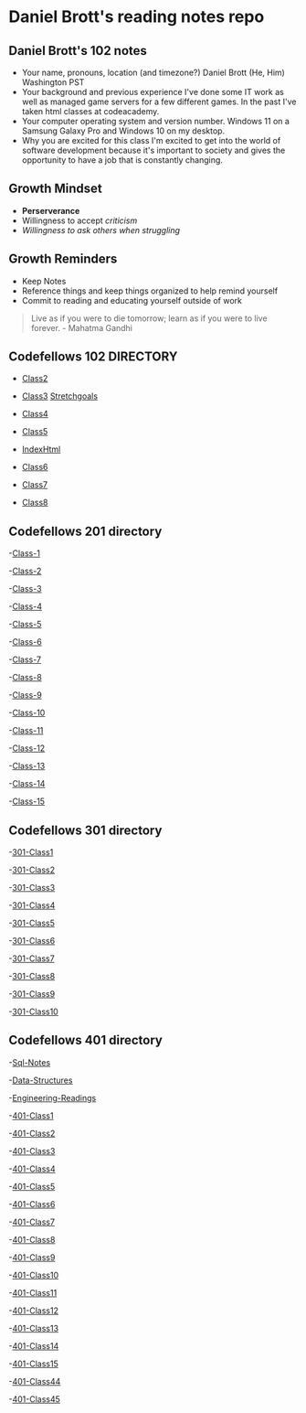 # Daniel Brott's reading notes repo

## Daniel Brott's 102 notes

- Your name, pronouns, location (and timezone?)
Daniel Brott (He, Him) Washington PST
- Your background and previous experience
I've done some IT work as well as managed game servers for a few different games. In the past I've taken html classes at codeacademy.
- Your computer operating system and version number.
Windows 11 on a Samsung Galaxy Pro and Windows 10 on my desktop.
- Why you are excited for this class
I'm excited to get into the world of software development because it's important to society and gives the opportunity to have a job that is constantly changing.

## Growth Mindset

- **Perserverance**
- Willingness to accept *criticism*
- *Willingness to ask others when struggling*

## Growth Reminders

- Keep Notes
- Reference things and keep things organized to help remind yourself
- Commit to reading and educating yourself outside of work

> Live as if you were to die tomorrow; learn as if you were to live forever.
    - Mahatma Gandhi

## Codefellows 102 DIRECTORY

- [Class2](https://cipherian.github.io/reading-notes/class2)

- [Class3](https://cipherian.github.io/reading-notes/class3)
[Stretchgoals](https://cipherian.github.io/reading-notes/Stretchgoals.md)
  
- [Class4](https://cipherian.github.io/reading-notes/class4)

- [Class5](https://cipherian.github.io/reading-notes/class5)

- [IndexHtml](https://cipherian.github.io/index/)

- [Class6](https://cipherian.github.io/reading-notes/class6)

- [Class7](https://cipherian.github.io/reading-notes/class7)

- [Class8](https://cipherian.github.io/reading-notes/class8)

## Codefellows 201 directory

-[Class-1](https://cipherian.github.io/reading-notes/class-1)

-[Class-2](https://cipherian.github.io/reading-notes/class-2)

-[Class-3](https://cipherian.github.io/reading-notes/class-3)

-[Class-4](https://cipherian.github.io/reading-notes/class-4)

-[Class-5](https://cipherian.github.io/reading-notes/class-5)

-[Class-6](https://cipherian.github.io/reading-notes/class-6)

-[Class-7](https://cipherian.github.io/reading-notes/class-7)

-[Class-8](https://cipherian.github.io/reading-notes/class-8)

-[Class-9](https://cipherian.github.io/reading-notes/class-9)

-[Class-10](https://cipherian.github.io/reading-notes/class-10)

-[Class-11](https://cipherian.github.io/reading-notes/class-11)

-[Class-12](https://cipherian.github.io/reading-notes/class-12)

-[Class-13](https://cipherian.github.io/reading-notes/class-1)

-[Class-14](https://cipherian.github.io/reading-notes/class-1)

-[Class-15](https://cipherian.github.io/reading-notes/class-1)

## Codefellows 301 directory

-[301-Class1](./Class301-notes/Class301-1.md)

-[301-Class2](./class301/Class301-2.md)

-[301-Class3](./class301/Class301-3.md)

-[301-Class4](./class301/Class301-4.md)

-[301-Class5](./class301/Class301-5.md)

-[301-Class6](./class301/Class301-6.md)

-[301-Class7](./class301/Class301-7.md)

-[301-Class8](./class301/Class301-8.md)

-[301-Class9](./class301/Class301-9.md)

-[301-Class10](./class301/Class301-10.md)

## Codefellows 401 directory

-[Sql-Notes](./Class401/SQL-notes.md)

-[Data-Structures](./Class401/DataStructures.md)

-[Engineering-Readings](./Class401/EngineeringReadings.md)

-[401-Class1](./Class401/Class401-1.md/)

-[401-Class2](./Class401/Class401-2.md/)

-[401-Class3](./Class401/Class401-3.md/)

-[401-Class4](./Class401/Class401-4.md/)

-[401-Class5](./Class401/Class401-5.md/)

-[401-Class6](./Class401-6.md)

-[401-Class7](./Class401-7.md)

-[401-Class8](./Class401-8.md)

-[401-Class9](./Class401-9.md)

-[401-Class10](./Class401-10.md)

-[401-Class11](./Class401-11.md)

-[401-Class12](./Class401-12.md)

-[401-Class13](./Class401-13.md)

-[401-Class14](./Class401-14.md)

-[401-Class15](./Class401-15.md)

-[401-Class44](./Class401/Class401-44.md)

-[401-Class45](./Class401/Class401-45.md)